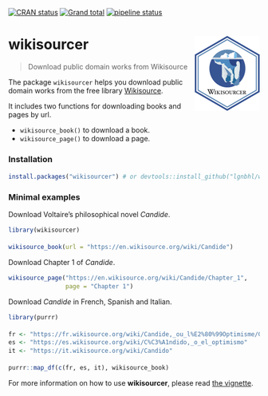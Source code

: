 
<!-- README.md is generated from README.Rmd. Please edit that file -->

<!-- badges: start -->

[![CRAN
status](https://www.r-pkg.org/badges/version/wikisourcer)](https://CRAN.R-project.org/package=wikisourcer)
[![Grand
total](http://cranlogs.r-pkg.org/badges/grand-total/wikisourcer)](https://cran.r-project.org/package=wikisourcer)
[![pipeline
status](https://gitlab.com/lgnbhl/wikisourcer/badges/master/pipeline.svg)](https://gitlab.com/lgnbhl/wikisourcer/pipelines)
<!-- badges: end -->

# wikisourcer <img src="man/figures/logo.png" align="right" />

> Download public domain works from Wikisource

The package `wikisourcer` helps you download public domain works from
the free library [Wikisource](https://wikisource.org/).

It includes two functions for downloading books and pages by url.

  - `wikisource_book()` to download a book.
  - `wikisource_page()` to download a
page.

### Installation

``` r
install.packages("wikisourcer") # or devtools::install_github("lgnbhl/wikisourcer")
```

### Minimal examples

Download Voltaire’s philosophical novel *Candide*.

``` r
library(wikisourcer)

wikisource_book(url = "https://en.wikisource.org/wiki/Candide")
```

Download Chapter 1 of *Candide*.

``` r
wikisource_page("https://en.wikisource.org/wiki/Candide/Chapter_1", 
                page = "Chapter 1")
```

Download *Candide* in French, Spanish and Italian.

``` r
library(purrr)

fr <- "https://fr.wikisource.org/wiki/Candide,_ou_l%E2%80%99Optimisme/Garnier_1877"
es <- "https://es.wikisource.org/wiki/C%C3%A1ndido,_o_el_optimismo"
it <- "https://it.wikisource.org/wiki/Candido"

purrr::map_df(c(fr, es, it), wikisource_book)
```

For more information on how to use **wikisourcer**, please read [the
vignette](https://felixluginbuhl.com/wikisourcer/articles/wikisourcer.html).
